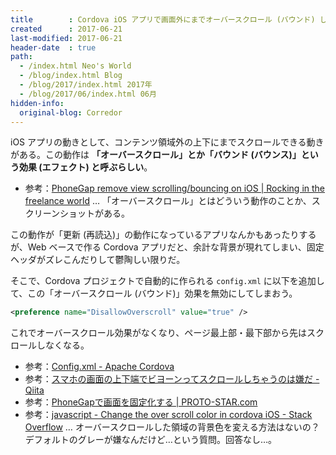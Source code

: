 ```yaml
---
title        : Cordova iOS アプリで画面外にまでオーバースクロール (バウンド) しないようにする
created      : 2017-06-21
last-modified: 2017-06-21
header-date  : true
path:
  - /index.html Neo's World
  - /blog/index.html Blog
  - /blog/2017/index.html 2017年
  - /blog/2017/06/index.html 06月
hidden-info:
  original-blog: Corredor
---
```


iOS アプリの動きとして、コンテンツ領域外の上下にまでスクロールできる動きがある。この動作は **「オーバースクロール」とか「バウンド (バウンス)」という効果 (エフェクト) と呼ぶらしい**。

- 参考：[PhoneGap remove view scrolling/bouncing on iOS | Rocking in the freelance world](http://www.chrishjorth.com/blog/phonegap-remove-view-scrolling-on-ios/) … 「オーバースクロール」とはどういう動作のことか、スクリーンショットがある。

この動作が「更新 (再読込)」の動作になっているアプリなんかもあったりするが、Web ベースで作る Cordova アプリだと、余計な背景が現れてしまい、固定ヘッダがズレこんだりして鬱陶しい限りだ。

そこで、Cordova プロジェクトで自動的に作られる `config.xml` に以下を追加して、この「オーバースクロール (バウンド)」効果を無効にしてしまおう。

```xml
<preference name="DisallowOverscroll" value="true" />
```

これでオーバースクロール効果がなくなり、ページ最上部・最下部から先はスクロールしなくなる。

- 参考：[Config.xml - Apache Cordova](https://cordova.apache.org/docs/en/latest/config_ref/index.html)
- 参考：[スマホの画面の上下端でビヨーンってスクロールしちゃうのは嫌だ - Qiita](http://qiita.com/kemayako/items/87e1753ba06f2471985c)
- 参考：[PhoneGapで画面を固定化する | PROTO-STAR.com](http://www.proto-star.com/2013/07/12/phonegap%E3%81%A7%E7%94%BB%E9%9D%A2%E3%82%92%E5%9B%BA%E5%AE%9A%E5%8C%96%E3%81%99%E3%82%8B/)
- 参考：[javascript - Change the over scroll color in cordova iOS - Stack Overflow](https://stackoverflow.com/questions/36739250/change-the-over-scroll-color-in-cordova-ios) … オーバースクロールした領域の背景色を変える方法はないの？デフォルトのグレーが嫌なんだけど…という質問。回答なし…。
